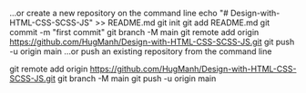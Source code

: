 …or create a new repository on the command line
echo "# Design-with-HTML-CSS-SCSS-JS" >> README.md
git init
git add README.md
git commit -m "first commit"
git branch -M main
git remote add origin https://github.com/HugManh/Design-with-HTML-CSS-SCSS-JS.git
git push -u origin main
…or push an existing repository from the command line

git remote add origin https://github.com/HugManh/Design-with-HTML-CSS-SCSS-JS.git
git branch -M main
git push -u origin main
